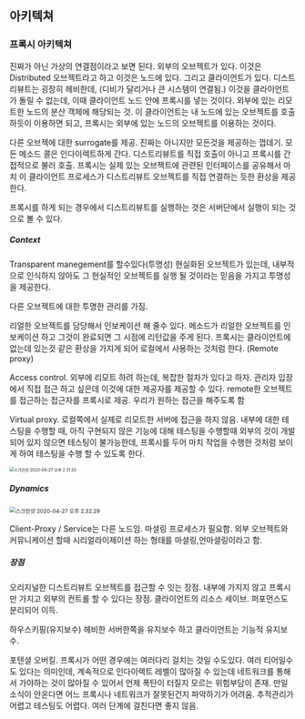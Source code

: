 ## 아키텍쳐

### 프록시 아키텍쳐

진짜가 아닌 가상의 연결점이라고 보면 된다. 외부의 오브젝트가 있다. 이것은 Distributed 오브젝트라고 하고 이것은 노드에 있다. 그리고 클라이언트가 있다. 디스트리뷰트는 굉장히 헤비한데, (디비가 달리거나 큰 시스템이 연결됨.) 이것을 클라이언트가 돌릴 수 없는데, 이때 클라이언트 노드 안에 프록시를 넣는 것이다. 외부에 있는 리모트한 노드의 분산 객체에 해당되는 것. 이 클라이언트는 내 노드에 있는 오브젝트를 호출하듯이 이용하면 되고, 프록시는 외부에 있는 노드의 오브젝트를 이용하는 것이다. 

다른 오브젝에 대한 surrogate를 제공. 진짜는 아니지만 모든것을 제공하는 껍데기. 모든 메소드 콜은 인다이렉트하게 간다. 디스트리뷰트를 직접 호출이 아니고 프록시를 간접적으로 불러 호출. 프록시는 실제 있는 오브젝트에 관련된 인터페이스를 공유해서 마치 이 클라이언트 프로세스가 디스트리뷰트 오브젝트를 직접 연결하는 듯한 환상을 제공한다. 

프록시를 하게 되는 경우에서 디스트리뷰트를 실행하는 것은 서버단에서 실행이 되는 것으로 볼 수 있다.

##### Context

Transparent manegement를 할수있다(투명성) 현실화된 오브젝트가 있는데, 내부적으로 인식하지 않아도 그 현실적인 오브젝트를 실행 될 것이라는 믿음을 가지고 투명성을 제공한다. 

다른 오브젝트에 대한 투명한 관리를 가짐. 

리얼한 오브젝트를 담당해서 인보케이션 해 줄수 있다. 메소드가 리얼한 오브젝트를 인보케이션 하고 그것이 완료되면 그 시점에 리턴값을 주게 된다.  프록시는 클라이언트에 없는데 있는것 같은 환상을 가지게 되어 로컬에서 사용하는 것처럼 한다. (Remote proxy)

Access control. 외부에 리모트 하려 하는데, 복잡한 절차가 있다고 하자. 관리자 입장에서 직접 접근 하고 싶은데 이것에 대한 제공자를 제공할 수 있다. remote한 오브젝트를 접근하는 접근자를 프록시로 제공. 우리가 원하는 접근을 해주도록 함

Virtual proxy. 로컬쪽에서 실제로 리모트한 서버에 접근을 하지 않음. 내부에 대한 테스팅을 수행할 때, 아직 구현되지 않은 기능에 대해 테스팅을 수행할때 외부의 것이 개발되어 있지 않으면 테스팅이 불가능한데, 프록시를 두어 마치 작업을 수행한 것처럼 보이게 하여 테스팅을 수행 할 수 있도록 한다. 

<img src="/Users/gilwoongkang/School/2001-note/소아/image/스크린샷 2020-04-27 오후 2.31.20.png" alt="스크린샷 2020-04-27 오후 2.31.20" style="zoom:50%;" />

##### Dynamics

<img src="/Users/gilwoongkang/School/2001-note/소아/image/스크린샷 2020-04-27 오후 2.32.29.png" alt="스크린샷 2020-04-27 오후 2.32.29" style="zoom:67%;" />

Client-Proxy / Service는 다른 노드임. 마셜링 프로세스가 필요함. 외부 오브젝트와 커뮤니케이션 할때 시리얼라이제이션 하는 형태를 마셜링,언마셜링이라고 함.

##### 장점

오리지널한 디스트리뷰트 오브젝트를 접근할 수 잇는 장점. 내부에 가지지 않고 프록시만 가지고 외부의 컨트롤 할 수 있다는 장점. 클라이언트의 리소스 세이브. 퍼포먼스도 분리되어 이득.

하우스키핑(유지보수) 헤비한 서버한쪽을 유지보수 하고 클라이언트는 기능적 유지보수. 

포텐셜 오버킬. 프록시가 어떤 경우에는 여러다리 걸치는 것일 수도있다. 여러 티어일수도 있다는 의미인데, 계속적으로 인다이렉트 레벨이 많아질 수 있는데 네트워크를 통해서 가야하는 것이 많아질 수 있어서 언제 폭탄이 터질지 모르는 위험부담이 존재. 만일 소식이 안온다면 어느 프록시나 네트워크가 잘못된건지 파악하기가 어려움. 추적관리가 어렵고 테스팅도 어렵다. 여러 단계에 걸친다면 좋지 않음. 